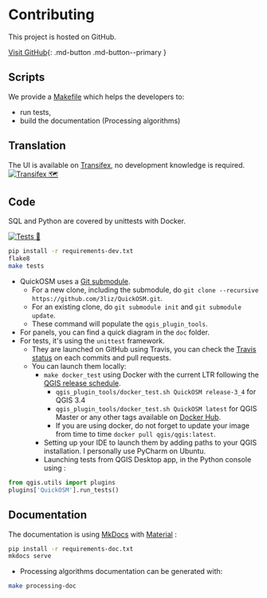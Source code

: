 # Contributing

This project is hosted on GitHub.

[Visit GitHub](https://github.com/3liz/QuickOSM/){: .md-button .md-button--primary }

## Scripts

We provide a [Makefile](./Makefile) which helps the developers to:

* run tests,
* build the documentation (Processing algorithms)

## Translation

The UI is available on [Transifex](https://www.transifex.com/quickosm/gui/), no development
knowledge is required. [![Transifex 🗺](https://github.com/3liz/QuickOSM/actions/workflows/transifex.yml/badge.svg)](https://github.com/3liz/QuickOSM/actions/workflows/transifex.yml)

## Code

SQL and Python are covered by unittests with Docker.

[![Tests 🎳](https://github.com/3liz/QuickOSM/actions/workflows/ci.yml/badge.svg)](https://github.com/3liz/QuickOSM/actions/workflows/ci.yml)

```bash
pip install -r requirements-dev.txt
flake8
make tests
```

* QuickOSM uses a [Git submodule](https://git-scm.com/book/en/v2/Git-Tools-Submodules).
  * For a new clone, including the submodule, do `git clone --recursive https://github.com/3liz/QuickOSM.git`.
  * For an existing clone, do `git submodule init` and `git submodule update`.
  * These command will populate the `qgis_plugin_tools`.
* For panels, you can find a quick diagram in the `doc` folder.
* For tests, it's using the `unittest` framework.
  * They are launched on GitHub using Travis, you can check the [Travis status](https://travis-ci.org/3liz/QuickOSM) on each commits and pull requests.
  * You can launch them locally:
     * `make docker_test` using Docker with the current LTR following the [QGIS release schedule](https://www.qgis.org/en/site/getinvolved/development/roadmap.html#release-schedule).
        * `qgis_plugin_tools/docker_test.sh QuickOSM release-3_4` for QGIS 3.4
        * `qgis_plugin_tools/docker_test.sh QuickOSM latest` for QGIS Master or any other tags available on [Docker Hub](https://hub.docker.com/r/qgis/qgis/tags).
        * If you are using docker, do not forget to update your image from time to time `docker pull qgis/qgis:latest`.
     * Setting up your IDE to launch them by adding paths to your QGIS installation. I personally use PyCharm on Ubuntu.
     * Launching tests from QGIS Desktop app, in the Python console using :

```python
from qgis.utils import plugins
plugins['QuickOSM'].run_tests()
```

## Documentation

The documentation is using [MkDocs](https://www.mkdocs.org/) with [Material](https://squidfunk.github.io/mkdocs-material/) :

```bash
pip install -r requirements-doc.txt
mkdocs serve
```

* Processing algorithms documentation can be generated with:

```bash
make processing-doc
```
